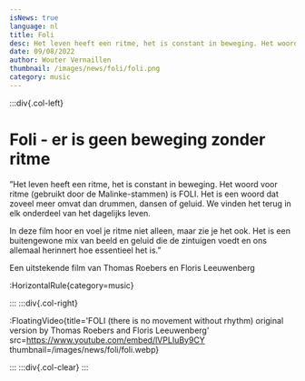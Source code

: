 ```yaml
---
isNews: true
language: nl
title: Foli
desc: Het leven heeft een ritme, het is constant in beweging. Het woord voor ritme (gebruikt door de Malinke-stammen) is FOLI.
date: 09/08/2022
author: Wouter Vernaillen
thumbnail: /images/news/foli/foli.png
category: music
---
```


:::div{.col-left}

# Foli - er is geen beweging zonder ritme

”Het leven heeft een ritme, het is constant in beweging. Het woord voor ritme (gebruikt door de Malinke-stammen) is FOLI.
Het is een woord dat zoveel meer omvat dan drummen, dansen of geluid.
We vinden het terug in elk onderdeel van het dagelijks leven.

In deze film hoor en voel je ritme niet alleen, maar zie je het ook.
Het is een buitengewone mix van beeld en geluid die de zintuigen voedt en ons allemaal herinnert
hoe essentieel het is.”

Een uitstekende film van Thomas Roebers en Floris Leeuwenberg

:HorizontalRule{category=music}

:::
:::div{.col-right}

:FloatingVideo{title='FOLI (there is no movement without rhythm) original version by Thomas Roebers and Floris Leeuwenberg' src=https://www.youtube.com/embed/lVPLIuBy9CY thumbnail=/images/news/foli/foli.webp}

:::
:::div{.col-clear}
:::
